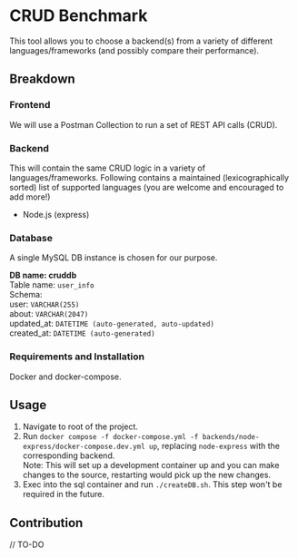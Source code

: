 # CRUD Benchmark

This tool allows you to choose a backend(s) from a variety of different languages/frameworks (and possibly compare their performance).

## Breakdown

### Frontend

We will use a Postman Collection to run a set of REST API calls (CRUD).

### Backend

This will contain the same CRUD logic in a variety of languages/frameworks. Following contains a maintained (lexicographically sorted) list of supported languages (you are welcome and encouraged to add more!)

- Node.js (express)

### Database

A single MySQL DB instance is chosen for our purpose.

**DB name: cruddb**  
Table name: `user_info`  
Schema:  
user: `VARCHAR(255)`  
about: `VARCHAR(2047)`  
updated_at: `DATETIME (auto-generated, auto-updated)`  
created_at: `DATETIME (auto-generated)`  

### Requirements and Installation
Docker and docker-compose.

## Usage

1. Navigate to root of the project.
2. Run `docker compose -f docker-compose.yml -f backends/node-express/docker-compose.dev.yml up`, replacing `node-express` with the corresponding backend.  
Note: This will set up a development container up and you can make changes to the source, restarting would pick up the new changes.
3. Exec into the sql container and run `./createDB.sh`. This step won't be required in the future.

## Contribution

// TO-DO

